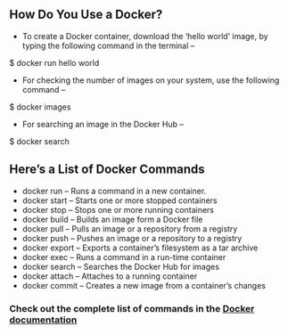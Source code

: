 ## How Do You Use a Docker?

* To create a Docker container, download the ‘hello world’ image, by typing the following command in the terminal –

$ docker run hello world

* For checking the number of images on your system, use the following command –

$ docker images

* For searching an image in the Docker Hub –

$ docker search <image>

## Here’s a List of Docker Commands

* docker run – Runs a command in a new container.
* docker start – Starts one or more stopped containers
* docker stop – Stops one or more running containers
* docker build – Builds an image form a Docker file
* docker pull – Pulls an image or a repository from a registry
* docker push – Pushes an image or a repository to a registry
* docker export – Exports a container’s filesystem as a tar archive
* docker exec – Runs a command in a run-time container
* docker search – Searches the Docker Hub for images
* docker attach – Attaches to a running container
* docker commit – Creates a new image from a container’s changes


### Check out the complete list of commands in the [Docker documentation](https://docs.docker.com/engine/reference/commandline/docker/)